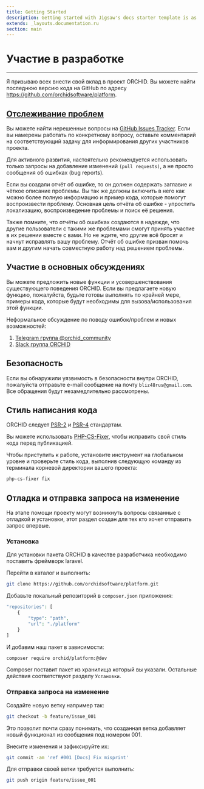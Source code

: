 ```yaml
---
title: Getting Started
description: Getting started with Jigsaw's docs starter template is as easy as 1, 2, 3.
extends: _layouts.documentation.ru
section: main
---
```



# Участие в разработке
----------

Я призываю всех внести свой вклад в проект ORCHID. Вы можете найти последнюю версию кода на GitHub по адресу <https://github.com/orchidsoftware/platform>.

## [Отслеживание проблем](#fwefwe)

Вы можете найти нерешенные вопросы на  [GitHub Issues Tracker](https://github.com/orchidsoftware/platform/issues).
 Если вы намерены работать по конкретному вопросу, оставьте комментарий на соответствующий задачу для информирования других участников проекта.
 

Для активного развития, настоятельно рекомендуется использовать только запросы на добавление изменений `(pull requests)`, а не просто сообщения об ошибках (bug reports).

Если вы создали отчёт об ошибке, то он должен содержать заглавие и чёткое описание проблемы. Вы так же должны включить в него как можно более полную информацию и пример кода, которые помогут воспроизвести проблему. Основная цель отчёта об ошибке - упростить локализацию, воспроизведение проблемы и поиск её решения.

Также помните, что отчёты об ошибках создаются в надежде, что другие пользователи с такими же проблемами смогут принять участие в их решении вместе с вами. Но не ждите, что другие всё бросят и начнут исправлять вашу проблему. Отчёт об ошибке призван помочь вам и другим начать совместную работу над решением проблемы.


## Участие в основных обсуждениях

Вы можете предложить новые функции и усовершенствования существующего поведения ORCHID. Если вы предлагаете новую функцию, пожалуйста, будьте готовы выполнять по крайней мере, примеры кода, которые будут необходимы для вызова/использования этой функции.

Неформальное обсуждение по поводу ошибок/проблем и новых возможностей:
 1. [Telegram группа @orchid_community](https://t.me/orchid_community)
 1. [Slack группа ORCHID](https://lara-orchid.slack.com/messages/C6JJA6X0V/) 

## Безопасность

Если вы обнаружили уязвимость в безопасности внутри ORCHID, пожалуйста отправьте e-mail сообщение на почту `bliz48rus@gmail.com`.
Все обращения будут незамедлительно рассмотрены.


## Стиль написания кода

ORCHID следует [PSR-2](https://github.com/php-fig/fig-standards/blob/master/accepted/PSR-2-coding-style-guide-meta.md) и [PSR-4](Https://github.com/php-fig/fig-standards/blob/master/accepted/PSR-4-autoloader.md) стандартам.


Вы можете использовать [PHP-CS-Fixer](https://github.com/FriendsOfPHP/PHP-CS-Fixer), чтобы исправить свой стиль кода перед публикацией.

Чтобы приступить к работе, установите инструмент на глобальном уровне и проверьте стиль кода, выполнив следующую команду из терминала корневой директории вашего проекта:
````bash
php-cs-fixer fix
````



## Отладка и отправка запроса на изменение


На этапе помощи проекту могут возникнуть вопросы связанные с отладкой и установки, 
этот раздел создан для тех кто хочет отправить запрос впервые.


### Установка

Для установки пакета ORCHID в качестве разработчика необходимо поставить фреймворк laravel.

Перейти в каталог и выполнить:

```bash
git clone https://github.com/orchidsoftware/platform.git
```

Добавьте локальный репозиторий в `composer.json` приложения:

```php
"repositories": [
    {
        "type": "path",
        "url": "./platform"
    }
]
```

И добавим наш пакет в зависимости:

```bash
composer require orchid/platform:@dev
````
Composer поставит пакет из хранилища который вы указали.
Остальные действия соответствуют разделу `Установки`.

### Отправка запроса на изменение

Создайте новую ветку например так:

```bash
git checkout -b feature/issue_001
```

Это позволит почти сразу понимать, что созданная ветка добавляет новый функционал из сообщения под номером 001.


Внесите изменения и зафиксируйте их:

```bash
git commit -am 'ref #001 [Docs] Fix misprint'
```


Для отправки своей ветки требуется выполнить:
```bash
git push origin feature/issue_001
```
